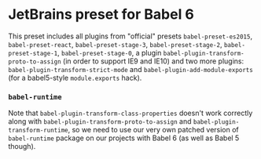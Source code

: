 # JetBrains preset for Babel 6

This preset includes all plugins from "official" presets `babel-preset-es2015`, `babel-preset-react`,
`babel-preset-stage-3`, `babel-preset-stage-2`, `babel-preset-stage-1`, `babel-preset-stage-0`,
a plugin `babel-plugin-transform-proto-to-assign` (in order to support IE9 and IE10) and two more plugins:
`babel-plugin-transform-strict-mode` and `babel-plugin-add-module-exports` (for a babel5-style `module.exports` hack).

### `babel-runtime`
Note that `babel-plugin-transform-class-properties` doesn't work correctly along with
`babel-plugin-transform-proto-to-assign` and `babel-plugin-transform-runtime`,
so we need to use our very own patched version of `babel-runtime` package
on our projects with Babel 6 (as well as Babel 5 though).
